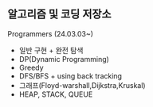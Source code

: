 ## 알고리즘 및 코딩 저장소

Programmers (24.03.03~)
+ 일반 구현 + 완전 탐색
+ DP(Dynamic Programming)
+ Greedy
+ DFS/BFS + using back tracking
+ 그래프(Floyd-warshall,Dijkstra,Kruskal)
+ HEAP, STACK, QUEUE


